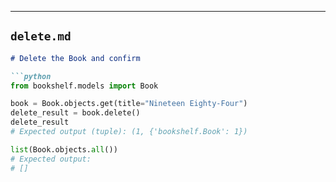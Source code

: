 
---

## `delete.md`
```markdown
# Delete the Book and confirm

```python
from bookshelf.models import Book

book = Book.objects.get(title="Nineteen Eighty-Four")
delete_result = book.delete()
delete_result
# Expected output (tuple): (1, {'bookshelf.Book': 1})

list(Book.objects.all())
# Expected output:
# []
